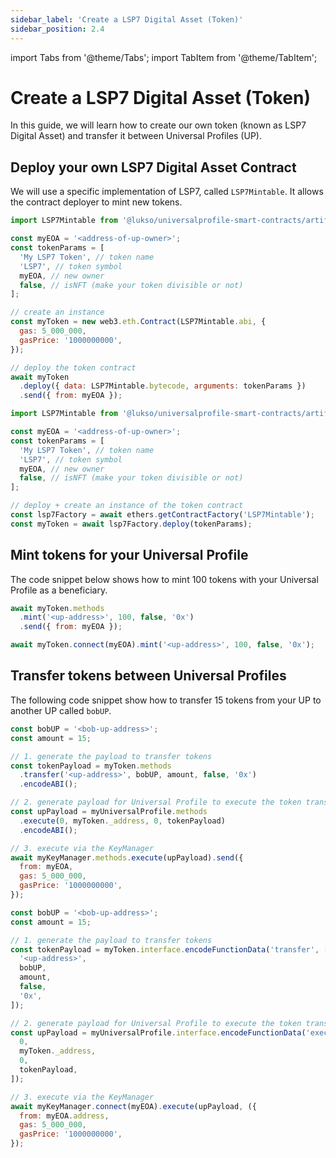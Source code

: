 ```yaml
---
sidebar_label: 'Create a LSP7 Digital Asset (Token)'
sidebar_position: 2.4
---
```


import Tabs from '@theme/Tabs';
import TabItem from '@theme/TabItem';

# Create a LSP7 Digital Asset (Token)

In this guide, we will learn how to create our own token (known as LSP7 Digital Asset) and transfer it between Universal Profiles (UP).

## Deploy your own LSP7 Digital Asset Contract

We will use a specific implementation of LSP7, called `LSP7Mintable`. It allows the contract deployer to mint new tokens.

<Tabs>
  
  <TabItem value="web3js" label="web3.js">

```javascript
import LSP7Mintable from '@lukso/universalprofile-smart-contracts/artifacts/LSP7Mintable.json';

const myEOA = '<address-of-up-owner>';
const tokenParams = [
  'My LSP7 Token', // token name
  'LSP7', // token symbol
  myEOA, // new owner
  false, // isNFT (make your token divisible or not)
];

// create an instance
const myToken = new web3.eth.Contract(LSP7Mintable.abi, {
  gas: 5_000_000,
  gasPrice: '1000000000',
});

// deploy the token contract
await myToken
  .deploy({ data: LSP7Mintable.bytecode, arguments: tokenParams })
  .send({ from: myEOA });
```

  </TabItem>

  <TabItem value="ethersjs" label="ethers.js">

```javascript
import LSP7Mintable from '@lukso/universalprofile-smart-contracts/artifacts/LSP7Mintable.json';

const myEOA = '<address-of-up-owner>';
const tokenParams = [
  'My LSP7 Token', // token name
  'LSP7', // token symbol
  myEOA, // new owner
  false, // isNFT (make your token divisible or not)
];

// deploy + create an instance of the token contract
const lsp7Factory = await ethers.getContractFactory('LSP7Mintable');
const myToken = await lsp7Factory.deploy(tokenParams);
```

  </TabItem>

</Tabs>

## Mint tokens for your Universal Profile

The code snippet below shows how to mint 100 tokens with your Universal Profile as a beneficiary.

<Tabs>
  
  <TabItem value="web3js" label="web3.js">

```javascript
await myToken.methods
  .mint('<up-address>', 100, false, '0x')
  .send({ from: myEOA });
```

  </TabItem>

  <TabItem value="ethersjs" label="ethers.js">

```javascript
await myToken.connect(myEOA).mint('<up-address>', 100, false, '0x');
```

  </TabItem>

</Tabs>

## Transfer tokens between Universal Profiles

The following code snippet show how to transfer 15 tokens from your UP to another UP called `bobUP`.

<Tabs>
  
  <TabItem value="web3js" label="web3.js">

```javascript
const bobUP = '<bob-up-address>';
const amount = 15;

// 1. generate the payload to transfer tokens
const tokenPayload = myToken.methods
  .transfer('<up-address>', bobUP, amount, false, '0x')
  .encodeABI();

// 2. generate payload for Universal Profile to execute the token transfer on the token contract
const upPayload = myUniversalProfile.methods
  .execute(0, myToken._address, 0, tokenPayload)
  .encodeABI();

// 3. execute via the KeyManager
await myKeyManager.methods.execute(upPayload).send({
  from: myEOA,
  gas: 5_000_000,
  gasPrice: '1000000000',
});
```

  </TabItem>

  <TabItem value="ethersjs" label="ethers.js">

```javascript
const bobUP = '<bob-up-address>';
const amount = 15;

// 1. generate the payload to transfer tokens
const tokenPayload = myToken.interface.encodeFunctionData('transfer', [
  '<up-address>',
  bobUP,
  amount,
  false,
  '0x',
]);

// 2. generate payload for Universal Profile to execute the token transfer on the token contract
const upPayload = myUniversalProfile.interface.encodeFunctionData('execute', [
  0,
  myToken._address,
  0,
  tokenPayload,
]);

// 3. execute via the KeyManager
await myKeyManager.connect(myEOA).execute(upPayload, ({
  from: myEOA.address,
  gas: 5_000_000,
  gasPrice: '1000000000',
});
```

  </TabItem>

</Tabs>
